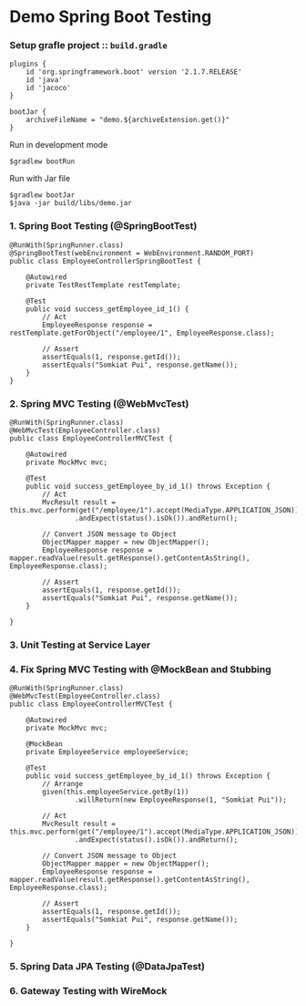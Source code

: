 # Demo Spring Boot Testing

### Setup grafle project :: `build.gradle`
```
plugins {
	id 'org.springframework.boot' version '2.1.7.RELEASE'
	id 'java'
	id 'jacoco'
}

bootJar {
	archiveFileName = "demo.${archiveExtension.get()}"
}
```

Run in development mode
```
$gradlew bootRun 
```

Run with Jar file
```
$gradlew bootJar
$java -jar build/libs/demo.jar 
```



### 1. Spring Boot Testing (@SpringBootTest)
```
@RunWith(SpringRunner.class)
@SpringBootTest(webEnvironment = WebEnvironment.RANDOM_PORT)
public class EmployeeControllerSpringBootTest {

    @Autowired
    private TestRestTemplate restTemplate;

    @Test
    public void success_getEmployee_id_1() {
        // Act
        EmployeeResponse response = restTemplate.getForObject("/employee/1", EmployeeResponse.class);

        // Assert
        assertEquals(1, response.getId());
        assertEquals("Somkiat Pui", response.getName());
    }
}
```

### 2. Spring MVC Testing (@WebMvcTest)
```
@RunWith(SpringRunner.class)
@WebMvcTest(EmployeeController.class)
public class EmployeeControllerMVCTest {

    @Autowired
    private MockMvc mvc;

    @Test
    public void success_getEmployee_by_id_1() throws Exception {
        // Act
        MvcResult result = this.mvc.perform(get("/employee/1").accept(MediaType.APPLICATION_JSON))
                .andExpect(status().isOk()).andReturn();

        // Convert JSON message to Object
        ObjectMapper mapper = new ObjectMapper();
        EmployeeResponse response = mapper.readValue(result.getResponse().getContentAsString(), EmployeeResponse.class);

        // Assert
        assertEquals(1, response.getId());
        assertEquals("Somkiat Pui", response.getName());
    }

}
```

### 3. Unit Testing  at Service Layer

### 4. Fix Spring MVC Testing with @MockBean and Stubbing
```
@RunWith(SpringRunner.class)
@WebMvcTest(EmployeeController.class)
public class EmployeeControllerMVCTest {

    @Autowired
    private MockMvc mvc;

    @MockBean
    private EmployeeService employeeService;

    @Test
    public void success_getEmployee_by_id_1() throws Exception {
        // Arrange
        given(this.employeeService.getBy(1))
                .willReturn(new EmployeeResponse(1, "Somkiat Pui"));

        // Act
        MvcResult result = this.mvc.perform(get("/employee/1").accept(MediaType.APPLICATION_JSON))
                .andExpect(status().isOk()).andReturn();

        // Convert JSON message to Object
        ObjectMapper mapper = new ObjectMapper();
        EmployeeResponse response = mapper.readValue(result.getResponse().getContentAsString(), EmployeeResponse.class);

        // Assert
        assertEquals(1, response.getId());
        assertEquals("Somkiat Pui", response.getName());
    }

}
```


### 5. Spring Data JPA Testing (@DataJpaTest)

### 6. Gateway Testing with WireMock
